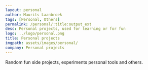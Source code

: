 ```yaml
---
layout: personal
author: Maurits Laanbroek
tags: [Personal, Others]
permalink: /personal/:title:output_ext
desc: Personal projects, used for learning or for fun
logo: ../logo/personal.png
title: Personal projects
imgpath: assets/images/personal/
company: Personal projects
---
```

Random fun side projects, experiments personal tools and others.

